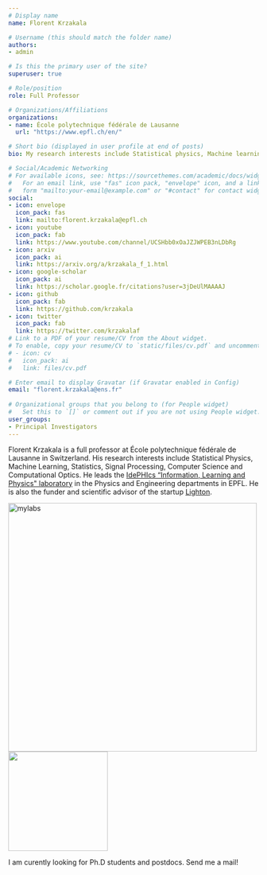 ```yaml
---
# Display name
name: Florent Krzakala

# Username (this should match the folder name)
authors:
- admin

# Is this the primary user of the site?
superuser: true

# Role/position
role: Full Professor

# Organizations/Affiliations
organizations:
- name: École polytechnique fédérale de Lausanne
  url: "https://www.epfl.ch/en/"

# Short bio (displayed in user profile at end of posts)
bio: My research interests include Statistical physics, Machine learning, Statistics, Probablity, Computer science, Signal processing and Computational optics. 

# Social/Academic Networking
# For available icons, see: https://sourcethemes.com/academic/docs/widgets/#icons
#   For an email link, use "fas" icon pack, "envelope" icon, and a link in the
#   form "mailto:your-email@example.com" or "#contact" for contact widget.
social:
- icon: envelope
  icon_pack: fas
  link: mailto:florent.krzakala@epfl.ch
- icon: youtube
  icon_pack: fab
  link: https://www.youtube.com/channel/UCSHbb0xOaJZJWPEB3nLDbRg
- icon: arxiv
  icon_pack: ai
  link: https://arxiv.org/a/krzakala_f_1.html
- icon: google-scholar
  icon_pack: ai
  link: https://scholar.google.fr/citations?user=3jDeUlMAAAAJ
- icon: github
  icon_pack: fab
  link: https://github.com/krzakala
- icon: twitter
  icon_pack: fab
  link: https://twitter.com/krzakalaf
# Link to a PDF of your resume/CV from the About widget.
# To enable, copy your resume/CV to `static/files/cv.pdf` and uncomment the lines below.  
# - icon: cv
#   icon_pack: ai
#   link: files/cv.pdf

# Enter email to display Gravatar (if Gravatar enabled in Config)
email: "florent.krzakala@ens.fr"
  
# Organizational groups that you belong to (for People widget)
#   Set this to `[]` or comment out if you are not using People widget.  
user_groups:
- Principal Investigators
---
```


Florent Krzakala is a full professor at École polytechnique fédérale
de Lausanne in Switzerland. His research interests include Statistical
Physics, Machine Learning, Statistics, Signal Processing, Computer
Science and Computational Optics. He leads the [IdePHIcs “Information,
Learning and Physics" laboratory](https://www.epfl.ch/labs/idephics/) in the Physics and Engineering
departments in EPFL. He is also the funder and scientific advisor of
the startup [Lighton](http://www.lighton.ai).

<img
src="https://upload.wikimedia.org/wikipedia/commons/e/e2/EPFL_campus_2017.jpg"
alt="mylabs" width="500"/>
<img
src="https://upload.wikimedia.org/wikipedia/commons/thumb/f/f4/Logo_EPFL.svg/440px-Logo_EPFL.svg.png" width="200"/>

I am curently looking for Ph.D students and postdocs. Send me a mail!

